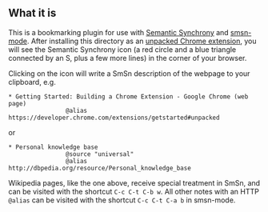 ## What it is
This is a bookmarking plugin for use with [Semantic Synchrony](https://github.com/synchrony/smsn) and [smsn-mode](https://github.com/synchrony/smsn-mode). After installing this directory as an [unpacked Chrome extension](https://developer.chrome.com/extensions/getstarted#unpacked), you will see the Semantic Synchrony icon (a red circle and a blue triangle connected by an S, plus a few more lines) in the corner of your browser.

Clicking on the icon will write a SmSn description of the webpage to your clipboard, e.g.

```
* Getting Started: Building a Chrome Extension - Google Chrome (web page)
                @alias https://developer.chrome.com/extensions/getstarted#unpacked
```

or

```
* Personal knowledge base
                @source "universal"
                @alias http://dbpedia.org/resource/Personal_knowledge_base
```

Wikipedia pages, like the one above, receive special treatment in SmSn, and can be visited with the shortcut `C-c C-t C-b w`.  All other notes with an HTTP `@alias` can be visited with the shortcut `C-c C-t C-a b` in smsn-mode. 

